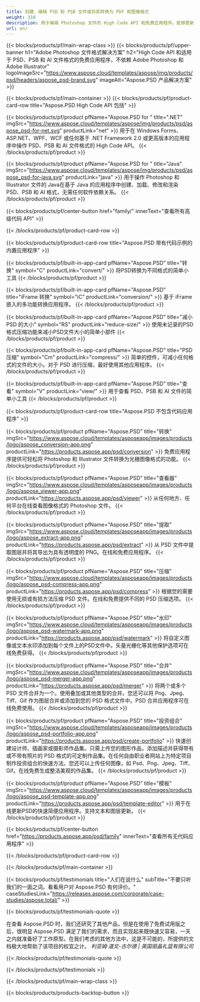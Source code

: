 ```yaml
---
title: 创建、编辑 PSD 和 PSB 文件或将其转换为 PDF 和图像格式
weight: 310
description: 用于编辑 Photoshop 文件的 High Code API 和免费应用程序。能够更新图层属性，添加水印旋转缩放翻转裁剪抖动栅格转换。
url: en/
---
```


{{< blocks/products/pf/main-wrap-class >}}
{{< blocks/products/pf/upper-banner h1="Adobe Photoshop 文件格式解决方案" h2="High Code API 和适用于 PSD、PSB 和 AI 文件格式的免费应用程序，不依赖 Adobe Photoshop 和 Adobe Illustrator" logoImageSrc="https://www.aspose.cloud/templates/aspose/img/products/psd/headers/aspose_psd-brand.svg" imageAlt="Aspose.PSD 产品解决方案" >}}

{{< blocks/products/pf/main-container >}}
{{< blocks/products/pf/product-card-row title="Aspose.PSD High Code API 包括" >}}

{{< blocks/products/pf/product pfName="Aspose.PSD for " title=".NET" imgSrc="https://www.aspose.cloud/templates/aspose/img/products/psd/aspose_psd-for-net.svg" productLink="net" >}}
用于在 Windows Forms、ASP.NET、WPF、WCF 或任何基于 .NET Framework 2.0 或更高版本的应用程序中操作 PSD、PSB 和 AI 文件格式的 High Code API。
{{< /blocks/products/pf/product >}}

{{< blocks/products/pf/product pfName="Aspose.PSD for " title="Java" imgSrc="https://www.aspose.cloud/templates/aspose/img/products/psd/aspose_psd-for-java.svg" productLink="java" >}}
用于操作 Photoshop 和 Illustrator 文件的 Java在基于 Java 的应用程序中创建、加载、修改和渲染 PSD、PSB 和 AI 格式，无需任何软件依赖关系。
{{< /blocks/products/pf/product >}}

{{< blocks/products/pf/center-button href="family/" innerText="查看所有高级代码 API" >}}

{{< /blocks/products/pf/product-card-row >}}

{{< blocks/products/pf/product-card-row title="Aspose.PSD 带有代码示例的内置应用程序" >}}

{{< blocks/products/pf/built-in-app-card pfName="Aspose.PSD" title="转换" symbol="C" productLink="convert/" >}}
将PSD转换为不同格式的简单小工具
{{< /blocks/products/pf/product >}}

{{< blocks/products/pf/built-in-app-card pfName="Aspose.PSD" title="iFrame 转换" symbol="iC" productLink="conversion/" >}}
基于 iFrame 嵌入的多功能转换应用程序。
{{< /blocks/products/pf/product >}}

{{< blocks/products/pf/built-in-app-card pfName="Aspose.PSD" title="减小 PSD 的大小" symbol="RS" productLink="reduce-size/" >}}
使用未记录的PSD格式压缩功能来减小PSD文件大小的简单小部件
{{< /blocks/products/pf/product >}}

{{< blocks/products/pf/built-in-app-card pfName="Aspose.PSD" title="PSD 压缩" symbol="Cm" productLink="compress/" >}}
简单的控件，可减小任何格式的文件的大小。对于 PSD 进行压缩，最好使用其他应用程序。
{{< /blocks/products/pf/product >}}

{{< blocks/products/pf/built-in-app-card pfName="Aspose.PSD" title="查看" symbol="V" productLink="view/" >}}
用于查看 PSD、PSB 和 AI 文件的简单小工具
{{< /blocks/products/pf/product >}}
																			   
{{< blocks/products/pf/product-card-row title="Aspose.PSD 不包含代码应用程序" >}}

{{< blocks/products/pf/product pfName="Aspose.PSD" title="转换" imgSrc="https://www.aspose.cloud/templates/asposeapp/images/products/logo/aspose_conversion-app.png" productLink="https://products.aspose.app/psd/conversion" >}}
免费应用程序提供可轻松将 Photoshop 和 Illustrator 文件转换为光栅图像格式的功能。
{{< /blocks/products/pf/product >}}

{{< blocks/products/pf/product pfName="Aspose.PSD" title="查看器" imgSrc="https://www.aspose.cloud/templates/asposeapp/images/products/logo/aspose_viewer-app.png" productLink="https://products.aspose.app/psd/viewer" >}}
从任何地方、任何平台在线查看图像格式的 Photoshop 文件。
{{< /blocks/products/pf/product >}}

{{< blocks/products/pf/product pfName="Aspose.PSD" title="提取" imgSrc="https://www.aspose.cloud/templates/asposeapp/images/products/logo/aspose_extract-app.png" productLink="https://products.aspose.app/psd/extract" >}}
从 PSD 文件中提取图层并将其导出为具有透明度的 PNG。在线和免费应用程序。
{{< /blocks/products/pf/product >}}

{{< blocks/products/pf/product pfName="Aspose.PSD" title="压缩" imgSrc="https://www.aspose.cloud/templates/asposeapp/images/products/logo/aspose_psd-compress-app.png" productLink="https://products.aspose.app/psd/compress" >}}
根据您的需要使用无损或有损方法压缩 PSD 文件。在线和免费提供不同的 PSD 压缩选项。
{{< /blocks/products/pf/product >}}

{{< blocks/products/pf/product pfName="Aspose.PSD" title="水印" imgSrc="https://www.aspose.cloud/templates/asposeapp/images/products/logo/aspose_psd-watermark-app.png" productLink="https://products.aspose.app/psd/watermark" >}}
将自定义图像或文本水印添加到每个文件上的PSD文件中。矢量光栅化等其他保护选项可在线免费获得。
{{< /blocks/products/pf/product >}}

{{< blocks/products/pf/product pfName="Aspose.PSD" title="合并" imgSrc="https://www.aspose.cloud/templates/asposeapp/images/products/logo/aspose_psd-merger-app.png" productLink="https://products.aspose.app/psd/merger" >}}
将两个或多个 PSD 文件合并为一个。使用叠加或其他类型的合并。您还可以将 Png、Jpeg、Tiff、Gif 作为图层合并或添加到您的 PSD 格式文件中。PSD 合并应用程序可在线免费使用。
{{< /blocks/products/pf/product >}}

{{< blocks/products/pf/product pfName="Aspose.PSD" title="投资组合" imgSrc="https://www.aspose.cloud/templates/asposeapp/images/products/logo/aspose_psd-portfolio-app.png" productLink="https://products.aspose.app/psd/create-portfolio" >}}
快速创建设计师、插画家或摄影师作品集。只需上传您的图形作品，添加描述并获得带有或不带有照片的 PSD 格式的可定制作品集。在任何自由职业者网站上为特定项目制作投资组合的快速方法。您还可以上传任何图像，如 Psd、Png、Jpeg、Tiff、Gif。在线免费生成整洁美观的作品集。
{{< /blocks/products/pf/product >}}

{{< blocks/products/pf/product pfName="Aspose.PSD" title="模板" imgSrc="https://www.aspose.cloud/templates/asposeapp/images/products/logo/aspose_psd-template-app.png" productLink="https://products.aspose.app/psd/template-editor" >}}
用于在线更新PSD的快速简便应用程序。支持文本和图层更新。
{{< /blocks/products/pf/product >}}

{{< blocks/products/pf/center-button href="https://products.aspose.app/psd/family" innerText="查看所有无代码应用程序" >}}

{{< /blocks/products/pf/product-card-row >}}

{{< /blocks/products/pf/main-container >}}

{{< blocks/products/pf/testimonials title="人们在说什么" subTitle="不要只听我们的一面之词。看看用户对 Aspose.PSD 有何评价。" caseStudiesLink="https://releases.aspose.com/corporate/case-studies/aspose.total/" >}}

{{< blocks/products/pf/testimonials-quote >}}
<p class="first">
 在查看 Aspose.PSD 时，我们还研究了其他产品，但是在使用了免费试用版之后，很明显 Aspose.PSD 满足了我们的需求，而且实现起来既快速又容易，一天之内就准备好了工作原型。在我们考虑的其他方法中，这是不可能的，所提供的文档极大地帮助了该项目的权宜之计。
 <em>
  利亚姆·道文-古尔德 | 英国丽晶礼篮有限公司
 </em>
</p>

{{< /blocks/products/pf/testimonials-quote >}}

{{< /blocks/products/pf/testimonials >}}

{{< /blocks/products/pf/main-wrap-class >}}

{{< blocks/products/products-backtop-button >}}
